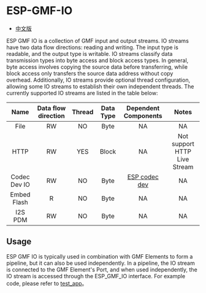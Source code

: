 # ESP-GMF-IO

- [中文版](./README_CN.md)

ESP GMF IO is a collection of GMF input and output streams. IO streams have two data flow directions: reading and writing. The input type is readable, and the output type is writable. IO streams classify data transmission types into byte access and block access types. In general, byte access involves copying the source data before transferring, while block access only transfers the source data address without copy overhead. Additionally, IO streams provide optional thread configuration, allowing some IO streams to establish their own independent threads. The currently supported IO streams are listed in the table below:

| Name | Data flow direction | Thread | Data Type| Dependent Components  | Notes |
| :----: | :----: | :----: | :----: | :----: |:----: |
|  File | RW  |  NO |  Byte  |NA  | NA |
|  HTTP |  RW | YES | Block | NA  | Not support HTTP Live Stream |
|  Codec Dev IO |  RW | NO | Byte | [ESP codec dev](https://components.espressif.com/components/espressif/esp_codec_dev/versions/1.3.1)  | NA |
|  Embed Flash |  R | NO | Byte | NA  | NA |
|  I2S PDM |  RW | NO | Byte | NA  | NA |

## Usage
ESP GMF IO is typically used in combination with GMF Elements to form a pipeline, but it can also be used independently. In a pipeline, the IO stream is connected to the GMF Element's Port, and when used independently, the IO stream is accessed through the ESP_GMF_IO interface. For example code, please refer to [test_app](../test_apps/main/elements/gmf_audio_play_el_test.c)。

